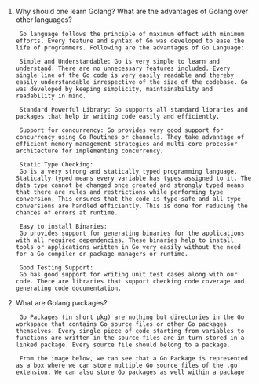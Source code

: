 1. Why should one learn Golang? What are the advantages of Golang over other languages?

        Go language follows the principle of maximum effect with minimum efforts. Every feature and syntax of Go was developed to ease the life of programmers. Following are the advantages of Go Language:

        Simple and Understandable: Go is very simple to learn and understand. There are no unnecessary features included. Every single line of the Go code is very easily readable and thereby easily understandable irrespective of the size of the codebase. Go was developed by keeping simplicity, maintainability and readability in mind.

        Standard Powerful Library: Go supports all standard libraries and packages that help in writing code easily and efficiently.

        Support for concurrency: Go provides very good support for concurrency using Go Routines or channels. They take advantage of efficient memory management strategies and multi-core processor architecture for implementing concurrency.

        Static Type Checking:
        Go is a very strong and statically typed programming language. Statically typed means every variable has types assigned to it. The data type cannot be changed once created and strongly typed means that there are rules and restrictions while performing type conversion. This ensures that the code is type-safe and all type conversions are handled efficiently. This is done for reducing the chances of errors at runtime.

        Easy to install Binaries:
        Go provides support for generating binaries for the applications with all required dependencies. These binaries help to install tools or applications written in Go very easily without the need for a Go compiler or package managers or runtime.

        Good Testing Support:
        Go has good support for writing unit test cases along with our code. There are libraries that support checking code coverage and generating code documentation.


2. What are Golang packages?

        Go Packages (in short pkg) are nothing but directories in the Go workspace that contains Go source files or other Go packages themselves. Every single piece of code starting from variables to functions are written in the source files are in turn stored in a linked package. Every source file should belong to a package.

        From the image below, we can see that a Go Package is represented as a box where we can store multiple Go source files of the .go extension. We can also store Go packages as well within a package